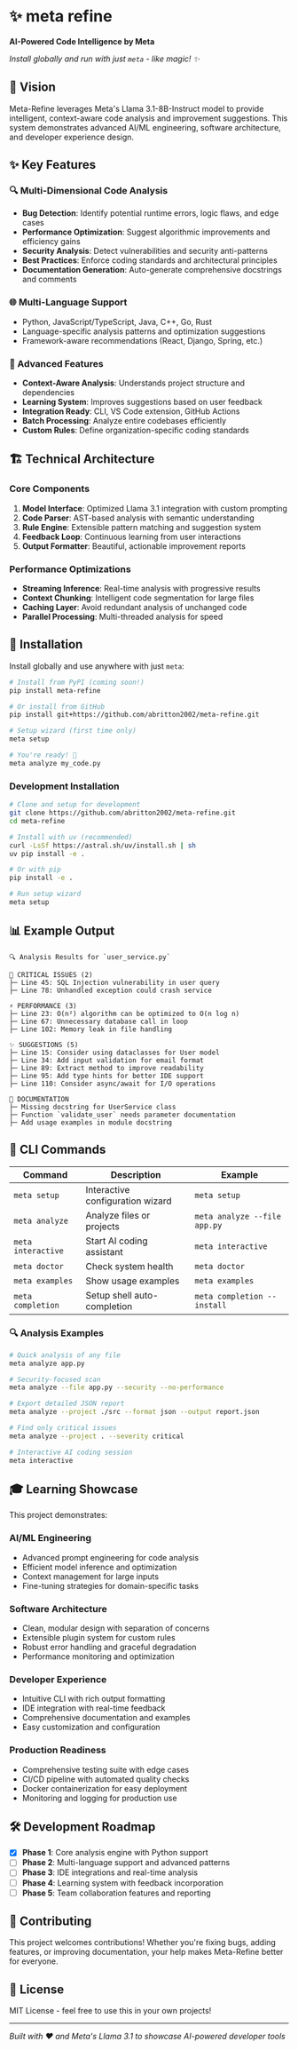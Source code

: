 # ✨ meta refine

**AI-Powered Code Intelligence by Meta**

*Install globally and run with just `meta` - like magic! ✨*

## 🎯 Vision

Meta-Refine leverages Meta's Llama 3.1-8B-Instruct model to provide intelligent, context-aware code analysis and improvement suggestions. This system demonstrates advanced AI/ML engineering, software architecture, and developer experience design.

## ✨ Key Features

### 🔍 Multi-Dimensional Code Analysis
- **Bug Detection**: Identify potential runtime errors, logic flaws, and edge cases
- **Performance Optimization**: Suggest algorithmic improvements and efficiency gains
- **Security Analysis**: Detect vulnerabilities and security anti-patterns
- **Best Practices**: Enforce coding standards and architectural principles
- **Documentation Generation**: Auto-generate comprehensive docstrings and comments

### 🌐 Multi-Language Support
- Python, JavaScript/TypeScript, Java, C++, Go, Rust
- Language-specific analysis patterns and optimization suggestions
- Framework-aware recommendations (React, Django, Spring, etc.)

### 🎨 Advanced Features
- **Context-Aware Analysis**: Understands project structure and dependencies
- **Learning System**: Improves suggestions based on user feedback
- **Integration Ready**: CLI, VS Code extension, GitHub Actions
- **Batch Processing**: Analyze entire codebases efficiently
- **Custom Rules**: Define organization-specific coding standards

## 🏗️ Technical Architecture

### Core Components
1. **Model Interface**: Optimized Llama 3.1 integration with custom prompting
2. **Code Parser**: AST-based analysis with semantic understanding
3. **Rule Engine**: Extensible pattern matching and suggestion system
4. **Feedback Loop**: Continuous learning from user interactions
5. **Output Formatter**: Beautiful, actionable improvement reports

### Performance Optimizations
- **Streaming Inference**: Real-time analysis with progressive results
- **Context Chunking**: Intelligent code segmentation for large files
- **Caching Layer**: Avoid redundant analysis of unchanged code
- **Parallel Processing**: Multi-threaded analysis for speed

## 🚀 Installation

Install globally and use anywhere with just `meta`:

```bash
# Install from PyPI (coming soon!)
pip install meta-refine

# Or install from GitHub
pip install git+https://github.com/abritton2002/meta-refine.git

# Setup wizard (first time only)
meta setup

# You're ready! 🎉
meta analyze my_code.py
```

### Development Installation

```bash
# Clone and setup for development
git clone https://github.com/abritton2002/meta-refine.git
cd meta-refine

# Install with uv (recommended)
curl -LsSf https://astral.sh/uv/install.sh | sh
uv pip install -e .

# Or with pip
pip install -e .

# Run setup wizard
meta setup
```

## 📊 Example Output

```
🔍 Analysis Results for `user_service.py`

🚨 CRITICAL ISSUES (2)
├─ Line 45: SQL Injection vulnerability in user query
├─ Line 78: Unhandled exception could crash service

⚡ PERFORMANCE (3)
├─ Line 23: O(n²) algorithm can be optimized to O(n log n)
├─ Line 67: Unnecessary database call in loop
├─ Line 102: Memory leak in file handling

✨ SUGGESTIONS (5)
├─ Line 15: Consider using dataclasses for User model
├─ Line 34: Add input validation for email format
├─ Line 89: Extract method to improve readability
├─ Line 95: Add type hints for better IDE support
├─ Line 110: Consider async/await for I/O operations

📝 DOCUMENTATION
├─ Missing docstring for UserService class
├─ Function `validate_user` needs parameter documentation
├─ Add usage examples in module docstring
```

## 🎯 CLI Commands

| Command | Description | Example |
|---------|-------------|---------|
| `meta setup` | Interactive configuration wizard | `meta setup` |
| `meta analyze` | Analyze files or projects | `meta analyze --file app.py` |
| `meta interactive` | Start AI coding assistant | `meta interactive` |
| `meta doctor` | Check system health | `meta doctor` |
| `meta examples` | Show usage examples | `meta examples` |
| `meta completion` | Setup shell auto-completion | `meta completion --install` |

### 🔍 Analysis Examples

```bash
# Quick analysis of any file
meta analyze app.py

# Security-focused scan
meta analyze --file app.py --security --no-performance

# Export detailed JSON report
meta analyze --project ./src --format json --output report.json

# Find only critical issues
meta analyze --project . --severity critical

# Interactive AI coding session
meta interactive
```

## 🎓 Learning Showcase

This project demonstrates:

### AI/ML Engineering
- Advanced prompt engineering for code analysis
- Efficient model inference and optimization
- Context management for large inputs
- Fine-tuning strategies for domain-specific tasks

### Software Architecture
- Clean, modular design with separation of concerns
- Extensible plugin system for custom rules
- Robust error handling and graceful degradation
- Performance monitoring and optimization

### Developer Experience
- Intuitive CLI with rich output formatting
- IDE integration with real-time feedback
- Comprehensive documentation and examples
- Easy customization and configuration

### Production Readiness
- Comprehensive testing suite with edge cases
- CI/CD pipeline with automated quality checks
- Docker containerization for easy deployment
- Monitoring and logging for production use

## 🛠️ Development Roadmap

- [x] **Phase 1**: Core analysis engine with Python support
- [ ] **Phase 2**: Multi-language support and advanced patterns
- [ ] **Phase 3**: IDE integrations and real-time analysis
- [ ] **Phase 4**: Learning system with feedback incorporation
- [ ] **Phase 5**: Team collaboration features and reporting

## 🤝 Contributing

This project welcomes contributions! Whether you're fixing bugs, adding features, or improving documentation, your help makes Meta-Refine better for everyone.

## 📄 License

MIT License - feel free to use this in your own projects!

---

*Built with ❤️ and Meta's Llama 3.1 to showcase AI-powered developer tools* 